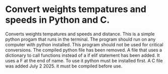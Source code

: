 # Convert weights tempatures and speeds in Python and C.
Converts weights tempatures and speeds and distance.
This is a simple python progam that runs in the terminal.
The program should run on any computer with python installed.
This program should not be used for critical conversions.
The compiled python file has been removed. A file that uses a dictionary
to call functions instead of a if elif statement has been added. 
It uses a F at the end of name.
To use it python must be installed first.
A C file was added July 2 2025. it must be compiled before use.
